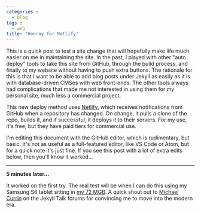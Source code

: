 ```yaml
---
categories :
  - blog
tags : 
  - web
title: "Hooray for Netlify"
---
```


This is a quick post to test a site change that will hopefully make life much easier on me in maintaining
the site. In the past, I played with other "auto deploy" tools to take this site from GitHub, through the
build process, and finally to my website without having to push extra buttons. The rationale for this is
that I want to be able to add blog posts under Jekyll as easily as it is with database-driven CMSes with
web front-ends. The other tools always had complications that made me not interested in using them for my
personal site, much less a commercial project.

This new deploy method uses [Netlify](https://netlify.com), which receives notifications from GitHub when
a repository has changed. On change, it pulls a clone of the repo, builds it, and if successful, it 
deploys it to their servers. For my use, it's free, but they have paid tiers for commercial use.

I'm editing this document with the GitHub editor, which is rudimentary, but basic. It's not as useful as
a full-featured editor, like VS Code or Atom, but for a quick note it's just fine. If you see this post
with a lot of extra edits below, then you'll know it worked...

---

**5 minutes later...**

It worked on the first try. The real test will be when I can do this using my Samsung S6 tablet
sitting in [my 72 MGB](https://my72mgb.com). A quick shout out to 
[Michael Currin](https://talk.jekyllrb.com/t/how-to-specify-a-theme-in-config-yml-thats-on-local-file-system/6059/7) 
on the Jekyll Talk forums for convincing me to move into the modern era.
